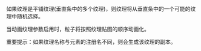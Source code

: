 如果纹理是平铺纹理(垂直条中的多个纹理)，则纹理将从垂直条中的一个可能的纹理中随机选择。

当动画纹理参数启用时，粒子将按照纹理贴图的顺序动画化。

重要提示：如果纹理名称与元素的注册名不同，则会生成该纹理的副本。